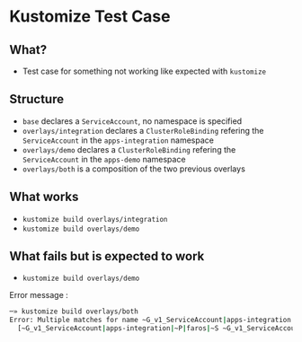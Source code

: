 # Kustomize Test Case

## What?

- Test case for something not working like expected with `kustomize`

## Structure

- `base` declares a `ServiceAccount`, no namespace is specified
- `overlays/integration` declares a `ClusterRoleBinding` refering the `ServiceAccount` in the `apps-integration` namespace
- `overlays/demo` declares a `ClusterRoleBinding` refering the `ServiceAccount` in the `apps-demo` namespace
- `overlays/both` is a composition of the two previous overlays

## What works

- `kustomize build overlays/integration`
- `kustomize build overlays/demo`

## What fails but is expected to work

- `kustomize build overlays/demo`

Error message :

```bash
─» kustomize build overlays/both
Error: Multiple matches for name ~G_v1_ServiceAccount|apps-integration|~P|faros|~S:
  [~G_v1_ServiceAccount|apps-integration|~P|faros|~S ~G_v1_ServiceAccount|apps-demo|~P|faros|~S]

```
